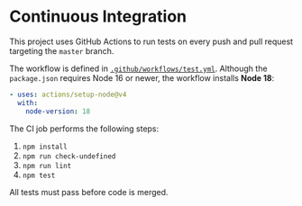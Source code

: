 # Continuous Integration

This project uses GitHub Actions to run tests on every push and pull request targeting the `master` branch.

The workflow is defined in [`.github/workflows/test.yml`](../.github/workflows/test.yml). Although the `package.json` requires Node 16 or newer, the workflow installs **Node 18**:

```yaml
- uses: actions/setup-node@v4
  with:
    node-version: 18
```

The CI job performs the following steps:

1. `npm install`
2. `npm run check-undefined`
3. `npm run lint`
4. `npm test`

All tests must pass before code is merged.
